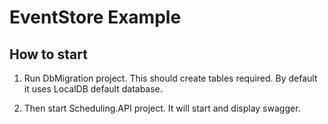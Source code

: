 # EventStore Example 

## How to start
 

1) Run DbMigration project. This should create tables required. By
default it uses LocalDB default database.
 
2) Then start Scheduling.API project.
It will start and display swagger.

 

